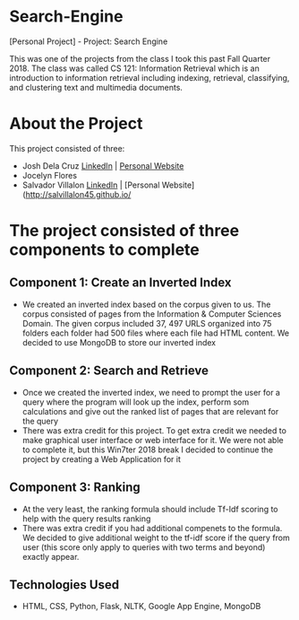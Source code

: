 # Search-Engine
[Personal Project] - Project: Search Engine

This was one of the projects from the class I took this past Fall Quarter 2018. The class was called CS 121: Information Retrieval which is an introduction to
information retrieval including indexing, retrieval, classifying, and clustering text and multimedia documents.</p>

# About the Project
This project consisted of three:
- Josh Dela Cruz [LinkedIn](https://www.linkedin.com/in/joshuadelacruz1/) | [Personal Website](http://delacruz1.github.io/)
- Jocelyn Flores
- Salvador Villalon [LinkedIn](https://www.linkedin.com/in/salvadorvillalon) | [Personal Website](http://salvillalon45.github.io/
       
# The project consisted of three components to complete

## Component 1: Create an Inverted Index
- We created an inverted index based on the corpus given to us. The corpus consisted of pages from the Information & Computer Sciences Domain. The given corpus included 37, 497 URLS organized into 75 folders each folder had 500 files where each file had HTML content. We decided to use MongoDB to store our inverted index

## Component 2: Search and Retrieve
- Once we created the inverted index, we need to prompt the user for a query where the program will look up the index, perform som calculations and give out the ranked list of pages that are relevant for the query
- There was extra credit for this project. To get extra credit we needed to make graphical user interface or web interface for it. We were not able to complete it, but this Win7ter 2018 break I decided to continue the project by creating a Web Application for it </li>
   
## Component 3: Ranking
- At the very least, the ranking formula should include Tf-Idf scoring to help with the query results ranking
- There was extra credit if you had additional compenets to the formula. We decided to give additional weight to the tf-idf score if the query from user (this score only apply to queries with two terms and beyond) exactly appear.</li>

## Technologies Used
- HTML, CSS, Python, Flask, NLTK, Google App Engine, MongoDB
